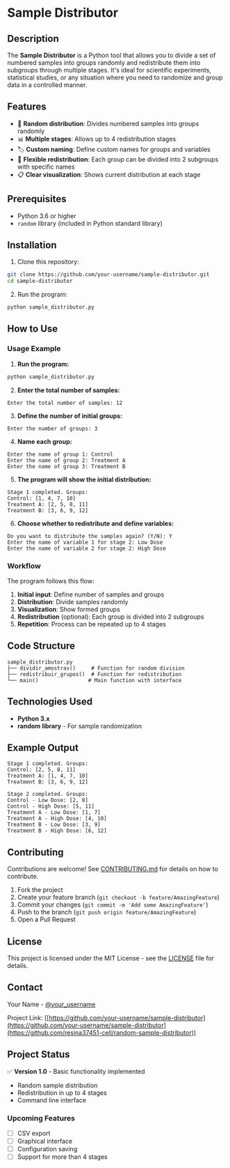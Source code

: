 # Sample Distributor

## Description

The **Sample Distributor** is a Python tool that allows you to divide a set of numbered samples into groups randomly and redistribute them into subgroups through multiple stages. It's ideal for scientific experiments, statistical studies, or any situation where you need to randomize and group data in a controlled manner.

## Features

- 🎲 **Random distribution**: Divides numbered samples into groups randomly
- 📊 **Multiple stages**: Allows up to 4 redistribution stages
- 🏷️ **Custom naming**: Define custom names for groups and variables
- 🔄 **Flexible redistribution**: Each group can be divided into 2 subgroups with specific names
- 📋 **Clear visualization**: Shows current distribution at each stage

## Prerequisites

- Python 3.6 or higher
- `random` library (included in Python standard library)

## Installation

1. Clone this repository:
```bash
git clone https://github.com/your-username/sample-distributor.git
cd sample-distributor
```

2. Run the program:
```bash
python sample_distributor.py
```

## How to Use

### Usage Example

1. **Run the program:**
```bash
python sample_distributor.py
```

2. **Enter the total number of samples:**
```
Enter the total number of samples: 12
```

3. **Define the number of initial groups:**
```
Enter the number of groups: 3
```

4. **Name each group:**
```
Enter the name of group 1: Control
Enter the name of group 2: Treatment A
Enter the name of group 3: Treatment B
```

5. **The program will show the initial distribution:**
```
Stage 1 completed. Groups:
Control: [1, 4, 7, 10]
Treatment A: [2, 5, 8, 11]
Treatment B: [3, 6, 9, 12]
```

6. **Choose whether to redistribute and define variables:**
```
Do you want to distribute the samples again? (Y/N): Y
Enter the name of variable 1 for stage 2: Low Dose
Enter the name of variable 2 for stage 2: High Dose
```

### Workflow

The program follows this flow:
1. **Initial input**: Define number of samples and groups
2. **Distribution**: Divide samples randomly
3. **Visualization**: Show formed groups
4. **Redistribution** (optional): Each group is divided into 2 subgroups
5. **Repetition**: Process can be repeated up to 4 stages

## Code Structure

```
sample_distributor.py
├── dividir_amostras()     # Function for random division
├── redistribuir_grupos()  # Function for redistribution
└── main()                # Main function with interface
```

## Technologies Used

- **Python 3.x**
- **random library** - For sample randomization

## Example Output

```
Stage 1 completed. Groups:
Control: [2, 5, 8, 11]
Treatment A: [1, 4, 7, 10]
Treatment B: [3, 6, 9, 12]

Stage 2 completed. Groups:
Control - Low Dose: [2, 8]
Control - High Dose: [5, 11]
Treatment A - Low Dose: [1, 7]
Treatment A - High Dose: [4, 10]
Treatment B - Low Dose: [3, 9]
Treatment B - High Dose: [6, 12]
```

## Contributing

Contributions are welcome! See [CONTRIBUTING.md](CONTRIBUTING.md) for details on how to contribute.

1. Fork the project
2. Create your feature branch (`git checkout -b feature/AmazingFeature`)
3. Commit your changes (`git commit -m 'Add some AmazingFeature'`)
4. Push to the branch (`git push origin feature/AmazingFeature`)
5. Open a Pull Request

## License

This project is licensed under the MIT License - see the [LICENSE](LICENSE) file for details.

## Contact

Your Name - [@your_username](https://github.com/resina37451-cell) 

Project Link: [[https://github.com/your-username/sample-distributor](https://github.com/your-username/sample-distributor](https://github.com/resina37451-cell/random-sample-distributor))

## Project Status

✅ **Version 1.0** - Basic functionality implemented
- Random sample distribution
- Redistribution in up to 4 stages
- Command line interface

### Upcoming Features
- [ ] CSV export
- [ ] Graphical interface
- [ ] Configuration saving
- [ ] Support for more than 4 stages
